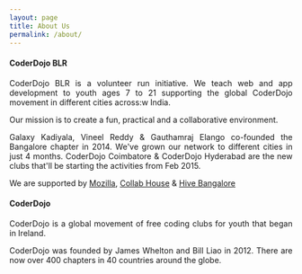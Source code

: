 ```yaml
---
layout: page
title: About Us
permalink: /about/
---
```

<h4>CoderDojo BLR</h4>

<p align="justify">CoderDojo BLR is a volunteer run initiative. We teach web and app development to youth ages 7 to 21 supporting the global CoderDojo movement in different cities across:w India.</p>

<p align="justify">Our mission is to create a fun, practical and a collaborative environment.</p>

<p align="justify">Galaxy Kadiyala, Vineel Reddy & Gauthamraj Elango co-founded the Bangalore chapter in 2014. We've grown our network to different cities in just 4 months. CoderDojo Coimbatore & CoderDojo Hyderabad are the new clubs that'll be starting the activities from Feb 2015.</p>

<p align="justify">We are supported by <a href="http://mozilla.org/">Mozilla</a>, <a href="http://collab.house/">Collab House</a> & <a href="http://hive.mozillaindia.org">Hive Bangalore</a>

<h4>CoderDojo</h4>

<p align="justify">CoderDojo is a global movement of free coding clubs for youth that began in Ireland.</p>

<p align="justify">CoderDojo was founded by James Whelton and Bill Liao in 2012. There are now over 400 chapters in 40 countries around the globe.</p>
